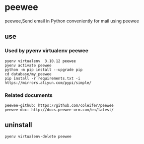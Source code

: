 # peewee

peewee,Send email in Python conveniently for mail using peewee

## use

### Used by pyenv virtualenv peewee

    pyenv virtualenv  3.10.12 peewee
    pyenv activate peewee
    python -m pip install --upgrade pip
    cd database/my_peewee
    pip install -r requirements.txt -i https://mirrors.aliyun.com/pypi/simple/

### Related documents

    peewee-github: https://github.com/coleifer/peewee
    peewee-doc: http://docs.peewee-orm.com/en/latest/

## uninstall

    pyenv virtualenv-delete peewee
